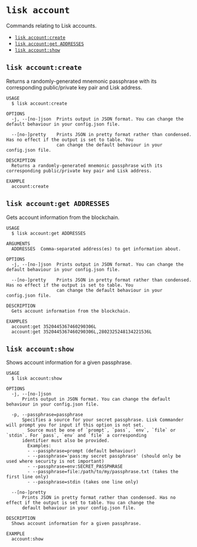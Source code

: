 # `lisk account`

Commands relating to Lisk accounts.

* [`lisk account:create`](#lisk-account-create)
* [`lisk account:get ADDRESSES`](#lisk-account-get-addresses)
* [`lisk account:show`](#lisk-account-show)

## `lisk account:create`

Returns a randomly-generated mnemonic passphrase with its corresponding public/private key pair and Lisk address.

```
USAGE
  $ lisk account:create

OPTIONS
  -j, --[no-]json  Prints output in JSON format. You can change the default behaviour in your config.json file.

  --[no-]pretty    Prints JSON in pretty format rather than condensed. Has no effect if the output is set to table. You
                   can change the default behaviour in your config.json file.

DESCRIPTION
  Returns a randomly-generated mnemonic passphrase with its corresponding public/private key pair and Lisk address.

EXAMPLE
  account:create
```

## `lisk account:get ADDRESSES`

Gets account information from the blockchain.

```
USAGE
  $ lisk account:get ADDRESSES

ARGUMENTS
  ADDRESSES  Comma-separated address(es) to get information about.

OPTIONS
  -j, --[no-]json  Prints output in JSON format. You can change the default behaviour in your config.json file.

  --[no-]pretty    Prints JSON in pretty format rather than condensed. Has no effect if the output is set to table. You
                   can change the default behaviour in your config.json file.

DESCRIPTION
  Gets account information from the blockchain.

EXAMPLES
  account:get 3520445367460290306L
  account:get 3520445367460290306L,2802325248134221536L
```

## `lisk account:show`

Shows account information for a given passphrase.

```
USAGE
  $ lisk account:show

OPTIONS
  -j, --[no-]json
      Prints output in JSON format. You can change the default behaviour in your config.json file.

  -p, --passphrase=passphrase
      Specifies a source for your secret passphrase. Lisk Commander will prompt you for input if this option is not set.
      	Source must be one of `prompt`, `pass`, `env`, `file` or `stdin`. For `pass`, `env` and `file` a corresponding
      identifier must also be provided.
      	Examples:
      	- --passphrase=prompt (default behaviour)
      	- --passphrase='pass:my secret passphrase' (should only be used where security is not important)
      	- --passphrase=env:SECRET_PASSPHRASE
      	- --passphrase=file:/path/to/my/passphrase.txt (takes the first line only)
      	- --passphrase=stdin (takes one line only)

  --[no-]pretty
      Prints JSON in pretty format rather than condensed. Has no effect if the output is set to table. You can change the
      default behaviour in your config.json file.

DESCRIPTION
  Shows account information for a given passphrase.

EXAMPLE
  account:show
```
